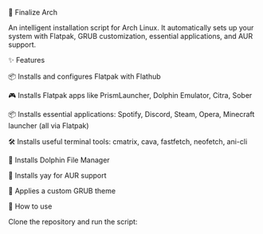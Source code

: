 🌌 Finalize Arch

An intelligent installation script for Arch Linux.
It automatically sets up your system with Flatpak, GRUB customization, essential applications, and AUR support.

✨ Features

📦 Installs and configures Flatpak with Flathub

🎮 Installs Flatpak apps like PrismLauncher, Dolphin Emulator, Citra, Sober

📦 Installs essential applications: Spotify, Discord, Steam, Opera, Minecraft launcher (all via Flatpak)

🛠️ Installs useful terminal tools: cmatrix, cava, fastfetch, neofetch, ani-cli

📂 Installs Dolphin File Manager

🚀 Installs yay for AUR support

🎨 Applies a custom GRUB theme

🔧 How to use

Clone the repository and run the script:
